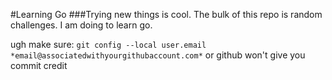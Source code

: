 #Learning Go
###Trying new things is cool.
The bulk of this repo is random challenges. I am doing to learn go.

ugh make sure:
    `git config --local user.email *email@associatedwithyourgithubaccount.com*`
or github won't give you commit credit
